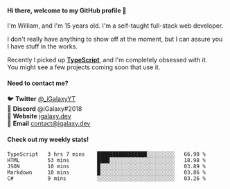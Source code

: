 #### Hi there, welcome to my GitHub profile 👋
I'm William, and I'm 15 years old. I'm a self-taught full-stack web developer.

I don't really have anything to show off at the moment, but I can assure you I have stuff in the works.

Recently I picked up [**TypeScript**](https://www.typescriptlang.org), and I'm completely obsessed with it. \
You might see a few projects coming soon that use it.

#### Need to contact me?
🐦 **Twitter** [@\_iGalaxyYT](https://twitter.com/_iGalaxyYT) \
💬 **Discord** @iGalaxy#2018 \
🚀 **Website** [igalaxy.dev](https://igalaxy.dev) \
📧 **Email** [contact@igalaxy.dev](mailto://contact@igalaxy.dev)

#### Check out my weekly stats!
<!--START_SECTION:waka-->
```text
TypeScript   3 hrs 7 mins    ████████████████░░░░░░░░░   66.90 % 
HTML         53 mins         ████░░░░░░░░░░░░░░░░░░░░░   18.98 % 
JSON         10 mins         █░░░░░░░░░░░░░░░░░░░░░░░░   03.89 % 
Markdown     10 mins         █░░░░░░░░░░░░░░░░░░░░░░░░   03.86 % 
C#           9 mins          ░░░░░░░░░░░░░░░░░░░░░░░░░   03.26 %
```
<!--END_SECTION:waka-->

<!--
**iGalaxyYT/iGalaxyYT** is a ✨ _special_ ✨ repository because its `README.md` (this file) appears on your GitHub profile.

Here are some ideas to get you started:

- 🔭 I’m currently working on ...
- 🌱 I’m currently learning ...
- 👯 I’m looking to collaborate on ...
- 🤔 I’m looking for help with ...
- 💬 Ask me about ...
- 📫 How to reach me: ...
- 😄 Pronouns: ...
- ⚡ Fun fact: ...
-->
